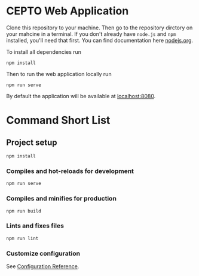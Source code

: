 # CEPTO Web Application
Clone this repository to your machine.
Then go to the repository dirctory on your mahcine in a terminal.
If you don't already have `node.js` and `npm` installed, you'll need that first. You can find documentation here [nodejs.org](nodejs.org).

To install all dependencies run
```
npm install
```
Then to run the web application locally run
```
npm run serve
```

By default the application will be available at [localhost:8080](http://localhost:8080/).

# Command Short List

## Project setup
```
npm install
```

### Compiles and hot-reloads for development
```
npm run serve
```

### Compiles and minifies for production
```
npm run build
```

### Lints and fixes files
```
npm run lint
```

### Customize configuration
See [Configuration Reference](https://cli.vuejs.org/config/).
